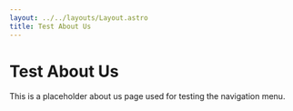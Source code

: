 ```yaml
---
layout: ../../layouts/Layout.astro
title: Test About Us
---
```


# Test About Us
This is a placeholder about us page used for testing the navigation menu.
